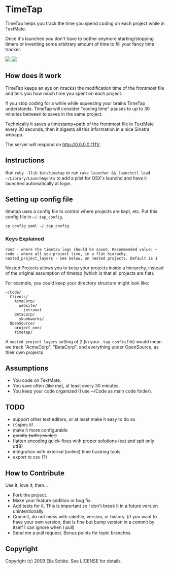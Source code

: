 # TimeTap

TimeTap helps you track the time you spend coding on each project while in TextMate.

Once it's launched you don't have to bother anymore starting/stopping timers or 
inventing some arbitrary amount of time to fill your fancy time tracker.

<img src="http://f.cl.ly/items/17025fecf7189518cf07/timetap-project-list.png"/>
<img src="http://f.cl.ly/items/7b96ad2f7b49a95fdfd0/timetap-project-page.png"/>


## How does it work

TimeTap keeps an eye on (tracks) the modification time of the frontmost file 
and tells you how much time you spent on each project. 

If you stop coding for a while while squeezing your brains TimeTap understands. 
TimeTap will consider "coding time" pauses to up to 30 minutes between to saves 
in the same project.

Technically it saves a timestamp+path of the frontmost file in TextMate every 
30 seconds, then it digests all this information in a nice Sinatra webapp.

The server will respond on http://0.0.0.0:1111/.


## Instructions

Run `ruby -Ilib bin/timetap` or run 
`rake launcher && launchctl load ~/Library/LaunchAgents` 
to add a plist for OSX's launchd and have it launched automatically at login.

## Setting up config file

timetap uses a config file to control where projects are kept, etc. Put this config file in `~/.tap_config`.

    cp config.yaml ~/.tap_config

### Keys Explained

    root - where the timetap logs should be saved. Recommended value: ~
    code - where all you project live, in a flat hierachy. 
    nested_project_layers - see below, on nested projects. Default is 1
    

Nested Projects allows you to keep your projects inside a hierarchy, instead of the original assumption of timetap (which is that all projects are flat).

For example, you could keep your directory structure might look like:

    ~/Code/
      Clients/
        AcmeCorp/
          website/
            intranet
        BetaCorp/
          skunkworks/
      OpenSource/
        project_one/
        timetap/

A `nested_project_layers` setting of 2 (in your `.tap_config` file) would mean we track "AcmeCorp", "BetaCorp", and everything under OpenSource, as their own projects
    
## Assumptions

* You code on TextMate.
* You save often (like me), at least every 30 minutes.
* You keep your code organized (I use ~/Code as main code folder).


## TODO

- support other text editors, or at least make it easy to do so
- (r)spec it!
- make it more configurable
- <strike>gemify (with jeweler)</strike>
- flatten encoding quick-fixes with proper solutions (eat and spit only utf8)
- integration with external (online) time tracking tools
- export to csv (?)


## How to Contribute

Use it, love it, then...

* Fork the project.
* Make your feature addition or bug fix.
* Add tests for it. This is important so I don't break it in a
  future version unintentionally.
* Commit, do not mess with rakefile, version, or history.
  (if you want to have your own version, that is fine but bump version in a commit by itself I can ignore when I pull)
* Send me a pull request. Bonus points for topic branches.


## Copyright

Copyright (c) 2009 Elia Schito. See LICENSE for details.
